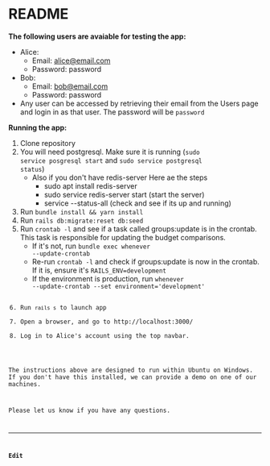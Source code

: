 # README

**The following users are avaiable for testing the app:**
* Alice:
	- Email: alice@email.com
	- Password: password
* Bob:
	- Email: bob@email.com
	- Password: password
* Any user can be accessed by retrieving their email from the Users page and login in as that user. The password will be <code>password</code>

**Running the app:**
1. Clone repository
2. You will need postgresql. Make sure it is running (<code>sudo service posgresql start</code> and <code>sudo service postgresql status</code>)
	- Also if you don't have redis-server Here ae the steps
		- sudo apt install redis-server
		- sudo service redis-server start (start the server)
		- service --status-all (check and see if its up and running)
3. Run <code>bundle install && yarn install</code>
4. Run <code>rails db:migrate:reset db:seed</code>
5. Run <code>crontab -l</code> and see if a task called groups:update is in the crontab. This task is responsible for updating the budget comparisons.
	- If it's not, run <code>bundle exec whenever --update-crontab</code>
	- Re-run <code>crontab -l</code> and check if groups:update is now in the crontab. If it is, ensure it's <code>RAILS_ENV=development</code>
	- If the environment is production, run <code>whenever --update-crontab --set environment='development'
6. Run <code>rails s</code> to launch app
7. Open a browser, and go to http://localhost:3000/
8. Log in to Alice's account using the top navbar.

	

The instructions above are designed to run within Ubuntu on Windows. If you don't have this installed, we can provide a demo on one of our machines.

Please let us know if you have any questions.
** ** 

**Edit**

